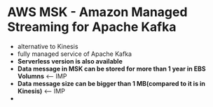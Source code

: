 
# AWS MSK - Amazon Managed Streaming for Apache Kafka

- alternative to Kinesis
- fully managed service of Apache Kafka
- **Serverless version is also available**
- **Data message in MSK can be stored for more than 1 year in EBS Volumns** <-- IMP
- **Data message size can be bigger than 1 MB(compared to it is in Kinesis)** <-- IMP
- 

